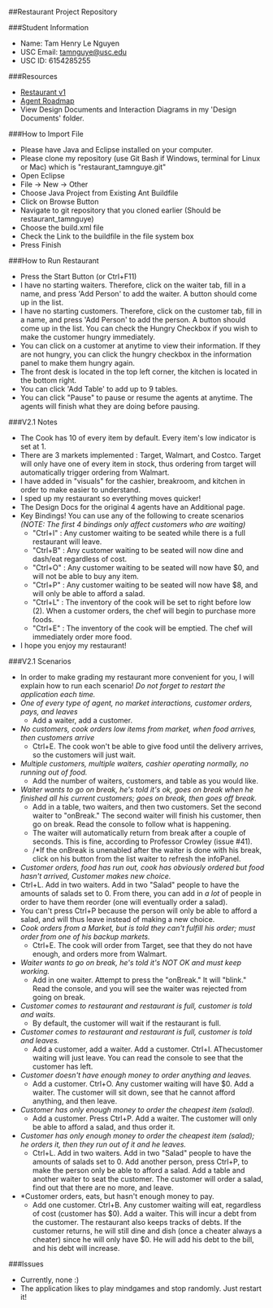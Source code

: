 ##Restaurant Project Repository

###Student Information
  + Name: Tam Henry Le Nguyen
  + USC Email: tamnguye@usc.edu
  + USC ID: 6154285255

###Resources
  + [Restaurant v1](http://www-scf.usc.edu/~csci201/readings/restaurant-v1.html)
  + [Agent Roadmap](http://www-scf.usc.edu/~csci201/readings/agent-roadmap.html)
  + View Design Documents and Interaction Diagrams in my 'Design Documents' folder.

###How to Import File
  + Please have Java and Eclipse installed on your computer.
  + Please clone my repository (use Git Bash if Windows, terminal for Linux or Mac)
    which is "restaurant_tamnguye.git"
  + Open Eclipse
  + File -> New -> Other
  + Choose Java Project from Existing Ant Buildfile
  + Click on Browse Button
  + Navigate to git repository that you cloned earlier (Should be restaurant_tamnguye)
  + Choose the build.xml file
  + Check the Link to the buildfile in the file system box
  + Press Finish

###How to Run Restaurant
  + Press the Start Button (or Ctrl+F11)
  + I have no starting waiters. Therefore, click on the waiter tab,
    fill in a name, and press 'Add Person' to add the waiter. A button
    should come up in the list.
  + I have no starting customers. Therefore, click on the customer tab,
    fill in a name, and press 'Add Person' to add the person. A button
    should come up in the list. You can check the Hungry Checkbox if you 
    wish to make the customer hungry immediately.
  + You can click on a customer at anytime to view their information. If 
    they are not hungry, you can click the hungry checkbox in the information
    panel to make them hungry again.
  + The front desk is located in the top left corner, the kitchen is located
    in the bottom right. 
  + You can click 'Add Table' to add up to 9 tables.
  + You can click "Pause" to pause or resume the agents at anytime. The agents
    will finish what they are doing before pausing.

###V2.1 Notes
  + The Cook has 10 of every item by default. Every item's low indicator is set at 1.
  + There are 3 markets implemented : Target, Walmart, and Costco. Target will only have one of every item in stock,
   thus ordering from target will automatically trigger ordering from Walmart.
  + I have added in "visuals" for the cashier, breakroom, and kitchen in order to make easier to understand.
  + I sped up my restaurant so everything moves quicker!
  + The Design Docs for the original 4 agents have an Additional page.
  + Key Bindings! You can use any of the following to create scenarios 
  *(NOTE: The first 4 bindings only affect customers who are waiting)*
    + "Ctrl+I" : Any customer waiting to be seated while there is a full restaurant will leave.
    + "Ctrl+B" : Any customer waiting to be seated will now dine and dash/eat regardless of cost.
    + "Ctrl+O" : Any customer waiting to be seated will now have $0, and will not be able to buy any item.
    + "Ctrl+P" : Any customer waiting to be seated will now have $8, and will only be able to afford a salad.
    + "Ctrl+L" : The inventory of the cook will be set to right before low (2). When a customer orders, the chef will begin to purchase more foods. 
    + "Ctrl+E" : The inventory of the cook will be emptied. The chef will immediately order more food.
  + I hope you enjoy my restaurant!

###V2.1 Scenarios
  + In order to make grading my restaurant more convenient for you, I will explain how to run each scenario! *Do not forget to restart the application each time.*
  + *One of every type of agent, no market interactions, customer orders, pays, and leaves*
    + Add a waiter, add a customer.
  + *No customers, cook orders low items from market, when food arrives, then customers arrive*
    + Ctrl+E. The cook won't be able to give food until the delivery arrives, so the customers will just wait. 
  + *Multiple customers, multiple waiters, cashier operating normally, no running out of food.*
    + Add the number of waiters, customers, and table as you would like.
  + *Waiter wants to go on break, he's told it's ok, goes on break when he finished all his current customers; goes on break, then goes off break.*
    + Add in a table, two waiters, and then two customers. Set the second waiter to "onBreak." The second waiter will finish his customer, then go on break. Read the console to follow what is happening.
    + The waiter will automatically return from break after a couple of seconds. This is fine, according to Professor Crowley (issue #41).
    + /*If the onBreak is unenabled after the waiter is done with his break, click on his button from the list waiter to refresh the infoPanel.
  + *Customer orders, food has run out, cook has obviously ordered but food hasn't arrived, Customer makes new choice.*
   + Ctrl+L. Add in two waiters. Add in two "Salad" people to have the amounts of salads set to 0. From there, you can add in *a lot* of people in order to have them reorder (one will eventually order a salad). 
   + You can't press Ctrl+P because the person will only be able to afford a salad, and will thus leave instead of making a new choice.
  + *Cook orders from a Market, but is told they can't fulfill his order; must order from one of his backup markets.*
    + Ctrl+E. The cook will order from Target, see that they do not have enough, and orders more from Walmart.
  + *Waiter wants to go on break, he's told it's NOT OK and must keep working.*
    + Add in one waiter. Attempt to press the "onBreak." It will "blink." Read the console, and you will see the waiter was rejected from going on break.
  + *Customer comes to restaurant and restaurant is full, customer is told and waits.*
    + By default, the customer will wait if the restaurant is full.
  + *Customer comes to restaurant and restaurant is full, customer is told and leaves.*
    + Add a customer, add a waiter. Add a customer. Ctrl+I. AThecustomer waiting will just leave. You can read the console to see that the customer has left.
  + *Customer doesn't have enough money to order anything and leaves.*
    + Add a customer. Ctrl+O. Any customer waiting will have $0. Add a waiter. The customer will sit down, see that he cannot afford anything, and then leave.
  + *Customer has only enough money to order the cheapest item (salad).*
    + Add a customer. Press Ctrl+P. Add a waiter. The customer will only be able to afford a salad, and thus order it.
  + *Customer has only enough money to order the cheapest item (salad); he orders it, then they run out of it and he leaves.*
    + Ctrl+L. Add in two waiters. Add in two "Salad" people to have the amounts of salads set to 0. Add another person, press Ctrl+P, to make the person only
    be able to afford a salad. Add a table and another waiter to seat the customer. The customer will order a salad, find out that there are no more, and leave.
  + *Customer orders, eats, but hasn't enough money to pay.
    + Add one customer. Ctrl+B. Any customer waiting will eat, regardless of cost (customer has $0). Add a waiter. This will incur a debt from the customer. The restaurant also keeps tracks of debts. If the customer returns, he will still dine and dish (once a cheater always a cheater) since he will only have $0. He will add his debt to the bill, and his debt will increase.


###Issues
  + Currently, none :)
  + The application likes to play mindgames and stop randomly. Just restart it! 